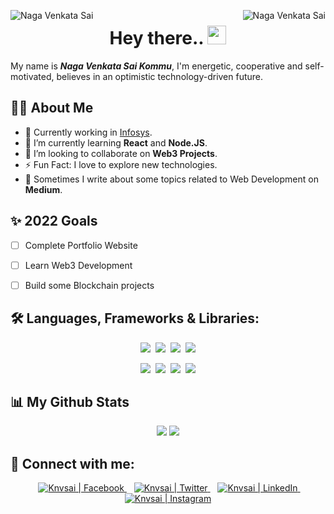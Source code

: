 <p align="center">
  <img align="left" src="https://komarev.com/ghpvc/?username=Knvsai&color=orange&style=for-the-badge&label=VIEWS" alt="Naga Venkata Sai"/>
  <img align="right" src="https://img.shields.io/github/followers/Knvsai?color=orange&label=Followers&style=for-the-badge" alt="Naga Venkata Sai" />
  <h1 align="center">Hey there.. <img src="https://raw.githubusercontent.com/MartinHeinz/MartinHeinz/master/wave.gif" width="30px"> </h1>
</p>

My name is ***Naga Venkata Sai Kommu***, I'm energetic, cooperative and self-motivated, believes in an optimistic technology-driven future.

## 🙋‍♂️ About Me
- 🔭 Currently working in [Infosys](https://www.infosys.com/).
- 🚀 I’m currently learning **React** and **Node.JS**.
- 👯 I’m looking to collaborate on **Web3 Projects**.
- ⚡ Fun Fact: I love to explore new technologies.
- 📖 Sometimes I write about some topics related to Web Development on **Medium**. 

## ✨ 2022 Goals
  - [ ] Complete Portfolio Website
  - [ ] Learn Web3 Development
  - [ ] Build some Blockchain projects


## 🛠️ Languages, Frameworks & Libraries:
<p align = "center">
  <img src = "https://img.shields.io/badge/HTML5-E34F26?style=for-the-badge&logo=html5&logoColor=white">&nbsp; <img src = "https://img.shields.io/badge/CSS3-1572B6?style=for-the-badge&logo=css3&logoColor=white">&nbsp; <img src = "https://img.shields.io/badge/Javascript-F0DB4F?style=for-the-badge&logo=javascript&logoColor=black">&nbsp; <img src = "https://img.shields.io/badge/solidity-363636?style=for-the-badge&logo=solidity&logoColor=white">
</p>
<p align = "center">
  <img src = "https://img.shields.io/badge/React-20232A?style=for-the-badge&logo=react&logoColor=61DAFB">&nbsp; <img src = "https://img.shields.io/badge/Node.js-339933?style=for-the-badge&logo=node.js&logoColor=white">&nbsp; <img src = "https://img.shields.io/badge/Flutter-027DFD?style=for-the-badge&logo=flutter&logoColor=white">&nbsp; <img src = "https://img.shields.io/badge/bootstrap-7952B3?style=for-the-badge&logo=bootstrap&logoColor=white">
</p>

## 📊 My Github Stats
<p align = "center">
  <img src="https://github-readme-streak-stats.herokuapp.com?user=Knvsai&theme=vision-friendly-dark&hide_border=true&date_format=M%20j%5B%2C%20Y%5D">
  <img src= "https://github-readme-stats.vercel.app/api/top-langs/?username=Knvsai&layout=compact&theme=vision-friendly-dark&hide_border=true">
</p>

## 🔗 Connect with me:
<p align = "center">
  </a> &nbsp;&nbsp;
  <a href="https://https://www.facebook.com/nagavenkata.sai.566/">
    <img alt="Knvsai | Facebook" src="https://cdn-icons-png.flaticon.com/32/5968/5968764.png" />
  </a> &nbsp;&nbsp;
  <a href="https://twitter.com/knvsai4">
    <img alt="Knvsai | Twitter" src="https://cdn-icons-png.flaticon.com/32/733/733579.png" />
  </a> &nbsp;&nbsp;
  <a href="https://www.linkedin.com/in/naga-venkata-sai-kommu-b29606178">
    <img alt="Knvsai | LinkedIn" src="https://cdn-icons-png.flaticon.com/32/174/174857.png" />
  </a> &nbsp;&nbsp;
  <a href="https://www.instagram.com/k_n_v_sai/">
    <img alt="Knvsai | Instagram" src="https://cdn-icons-png.flaticon.com/32/2111/2111463.png" />
  </a>
</p>
